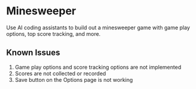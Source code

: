# Minesweeper
Use AI coding assistants to build out a minesweeper game with game play options, top score tracking, and more.

## Known Issues
1. Game play options and score tracking options are not implemented 
2. Scores are not collected or recorded 
3. Save button on the Options page is not working 
